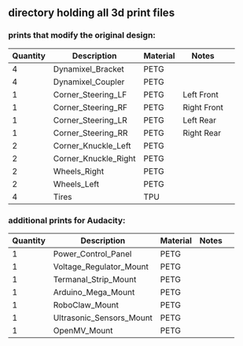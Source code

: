 ## directory holding all 3d print files 

### prints that modify the original design:

| Quantity | Description | Material | Notes |  |
| --- | --- | --- | --- | --- |
| 4 | Dynamixel_Bracket | PETG |||
| 4 | Dynamixel_Coupler | PETG |||
| 1 | Corner_Steering_LF | PETG | Left Front ||
| 1 | Corner_Steering_RF | PETG | Right Front ||
| 1 | Corner_Steering_LR | PETG | Left Rear ||
| 1 | Corner_Steering_RR | PETG | Right Rear ||
| 2 | Corner_Knuckle_Left | PETG |||
| 2 | Corner_Knuckle_Right | PETG |||
| 2 | Wheels_Right | PETG |||
| 2 | Wheels_Left | PETG |||
| 4 | Tires | TPU |||


### additional prints for Audacity:
| Quantity | Description | Material | Notes |  |
| --- | --- | --- | --- | --- |
| 1 | Power_Control_Panel | PETG |||
| 1 | Voltage_Regulator_Mount | PETG |||
| 1 | Termanal_Strip_Mount | PETG |||
| 1 | Arduino_Mega_Mount | PETG |||
| 1 | RoboClaw_Mount | PETG |||
| 1 | Ultrasonic_Sensors_Mount | PETG |||
| 1 | OpenMV_Mount | PETG |||

